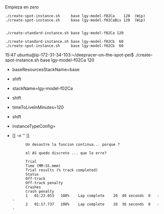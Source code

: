 Empieza en zero


    ./create-spot-instance.sh     base lgy-model-f02Ca    120  (Wip)
    ./create-spot-instance.sh     base lgy-model-f02CaBis 120  (Wip)


    ./create-standard-instance.sh base lgy-model-f02Ca 120  
    
    ./create-standard-instance.sh base lgy-model-f02Cb  60 
    ./create-spot-instance.sh     base lgy-model-f02Cb  60




15:47
ubuntu@ip-172-31-34-103:~/deepracer-on-the-spot-pei$ ./create-spot-instance.sh     base lgy-model-f02Ca 120
+ baseResourcesStackName=base
+ shift
+ stackName=lgy-model-f02Ca
+ shift
+ timeToLiveInMinutes=120
+ shift
+ instanceTypeConfig=
+ [[ -n '' ]]



            Un desastre la funcion continua... porque ?

            el AS quedo discreto ... que le erre?

            Trial
            Time (MM:SS.mmm)
            Trial results (% track completed)
            Status
            Off-track
            Off-track penalty
            Crashes
            Crash penalty
            1	01:23.053	100%	Lap complete	20	40 seconds	0	--
            2	01:17.737	100%	Lap complete	18	36 seconds	0	--

